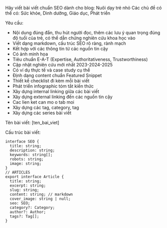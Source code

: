 Hãy viết bài viết chuẩn SEO dành cho blog: Nuôi dạy trẻ nhỏ
Các chủ đề có thể có: Sức khỏe, Dinh dưỡng, Giáo dục, Phát triển

Yêu cầu: 
- Nội dung đúng đắn, thu hút người đọc, thêm các lưu ý quan trọng đúng độ tuổi của trẻ, có thể dẫn chứng nghiên cứu khoa học vào
- Viết dạng markdown, cấu trúc SEO rõ ràng, rành mạch
- Kết hợp với các thông tin từ các nguồn tin cậy
- Có ảnh minh họa
- Tiêu chuẩn E-A-T (Expertise, Authoritativeness, Trustworthiness)
- Cập nhật nghiên cứu mới nhất 2023-2024-2025
- Có ví dụ thực tế và case study cụ thể
- Định dạng content chuẩn Featured Snippet
- Thiết kế checklist đi kèm mỗi bài viết
- Phát triển infographic tóm tắt kiến thức
- Xây dựng internal linking giữa các bài viết
- Xây dựng external linking đến các nguồn tin cậy
- Cac lien ket can mo o tab moi
- Xây dựng các tag, category, tag
- Xây dựng các series bài viết


Tên bài viết: [ten_bai_viet]

Cấu trúc bài viết:

```
interface SEO {
  title: string;
  description: string;
  keywords: string[];
  robots: string;
  image: string;
}
// ARTICLES
export interface Article {
  title: string;
  excerpt: string;
  slug: string;
  content: string; // markdown
  cover_image: string | null;
  seo: SEO;
  category?: Category;
  author?: Author;
  tags?: Tag[];
}
```